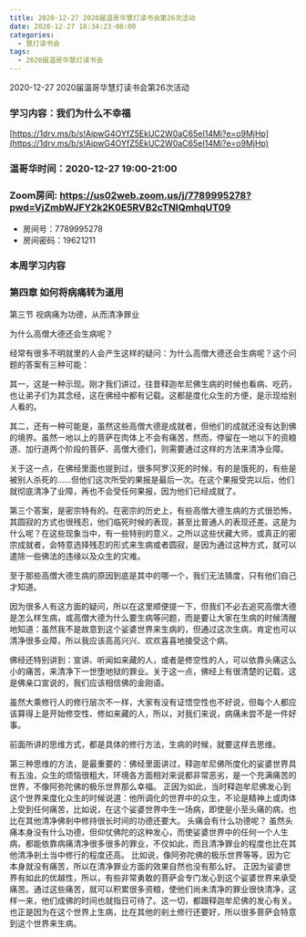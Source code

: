 ```yaml
---
title: 2020-12-27 2020届温哥华慧灯读书会第26次活动
date: 2020-12-27 18:34:23-08:00
categories:
  - 慧灯读书会
tags:
  - 2020届温哥华慧灯读书会
---
```

2020-12-27 2020届温哥华慧灯读书会第26次活动


### 学习内容：我们为什么不幸福

[https://1drv.ms/b/s!AipwG4OYfZ5EkUC2W0aC65eI14Mi?e=o9MjHp](https://1drv.ms/b/s!AipwG4OYfZ5EkUC2W0aC65eI14Mi?e=o9MjHp)

### 温哥华时间：2020-12-27 19:00-21:00

### Zoom房间: <https://us02web.zoom.us/j/7789995278?pwd=VjZmbWJFY2k2K0E5RVB2cTNIQmhqUT09>
 - 房间号：7789995278
 - 房间密码：19621211

### 本周学习内容
 
### 第四章 如何将病痛转为道用


第三节 视病痛为功德，从而清净罪业

为什么高僧大德还会生病呢？    

经常有很多不明就里的人会产生这样的疑问：为什么高僧大德还会生病呢？这个问题的答案有三种可能：

其一，这是一种示现。刚才我们讲过，往昔释迦牟尼佛生病的时候也看病、吃药，也让弟子们为其念经，这在佛经中都有记载。这都是度化众生的方便，是示现给别人看的。

其二，还有一种可能是，虽然这些高僧大德是成就者，但他们的成就还没有达到佛的境界。虽然一地以上的菩萨在肉体上不会有痛苦，然而，停留在一地以下的资粮道、加行道两个阶段的菩萨、高僧大德们，则需要通过这样的方法来清净业障。

关于这一点，在佛经里面也提到过，很多阿罗汉死的时候，有的是饿死的，有些是被别人杀死的……但他们这次所受的果报是最后一次。在这个果报受完以后，他们就彻底清净了业障，再也不会受任何果报，因为他们已经成就了。   

第三个答案，是密宗特有的。在密宗的历史上，有些高僧大德生病的方式很恐怖，其圆寂的方式也很残忍，他们临死时候的表现，甚至比普通人的表现还差。这是为什么呢？在这些现象当中，有一些特别的意义，之所以这些伏藏大师，或真正的密宗成就者，会特意选择残忍的形式来生病或者圆寂，是因为通过这种方式，就可以遣除一些佛法的违缘以及众生的灾难。

至于那些高僧大德生病的原因到底是其中的哪一个，我们无法猜度，只有他们自己才知道。

因为很多人有这方面的疑问，所以在这里顺便提一下，但我们不必去追究高僧大德是怎么样生病，或高僧大德为什么要生病等问题，而是要让大家在生病的时候清醒地知道：虽然我不是故意到这个娑婆世界来生病的，但通过这次生病，肯定也可以清净很多业障，所以我应该高高兴兴、欢欢喜喜地接受这个病。

佛经还特别讲到：宣讲、听闻如来藏的人，或者是修空性的人，可以依靠头痛这么小的痛苦，来清净下一世堕地狱的罪业。关于这一点，佛经上有很清楚的记载，这是佛亲口宣说的，我们应该相信佛的金刚语。

虽然大乘修行人的修行层次不一样，大家有没有证悟空性也不好说，但每个人都应该算得上是开始修空性、修如来藏的人，所以，对我们来说，病痛未尝不是一件好事。

前面所讲的思维方式，都是具体的修行方法，生病的时候，就要这样去思维。

第三种思维的方法，是最重要的：佛经里面讲过，释迦牟尼佛所度化的娑婆世界具有五浊，众生的烦恼很粗大，环境各方面相对来说都非常恶劣，是一个充满痛苦的世界，不像阿弥陀佛的极乐世界那么幸福。 正因为如此，当时释迦牟尼佛发心到这个世界来度化众生的时候说道：他所调化的世界中的众生，不论是精神上或肉体上受到任何痛苦，比如说，在这个娑婆世界中生一场病，即使是小至头痛的病，也比在其他清净佛剎中修持很长时间的功德还要大。 头痛会有什么功德呢？ 虽然头痛本身没有什么功德，但仰仗佛陀的这种发心，而使娑婆世界中的任何一个人生病，都能依靠病痛清净很多很多的罪业，不仅如此，而且清净罪业的程度也比在其他清净剎土当中修行的程度还高。 比如说，像阿弥陀佛的极乐世界等等，因为它本身就没有痛苦，所以在清净罪业方面的效果自然也没有那么好。 正因为娑婆世界有如此的优越性，所以，有些非常勇敢的菩萨会专门发心到这个娑婆世界来承受痛苦。通过这些痛苦，就可以积累很多资粮，使他们尚未清净的罪业很快清净，这样一来，他们成佛的时间也就指日可待了。这一切，都跟释迦牟尼佛的发心有关。也正是因为在这个世界上生病，比在其他的剎土修行还要好，所以很多菩萨会特意到这个世界来生病。
